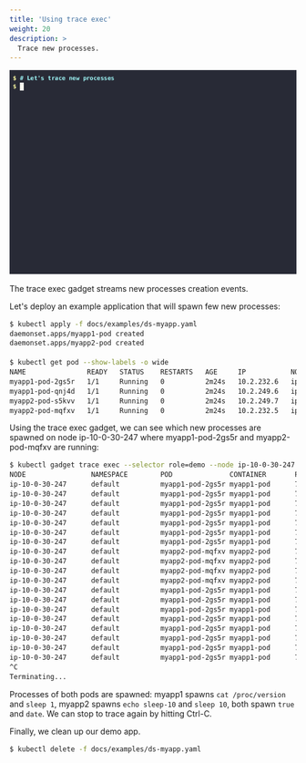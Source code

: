 ```yaml
---
title: 'Using trace exec'
weight: 20
description: >
  Trace new processes.
---
```


![Screencast of the trace exec gadget](exec.gif)

The trace exec gadget streams new processes creation events.

Let's deploy an example application that will spawn few new processes:

```bash
$ kubectl apply -f docs/examples/ds-myapp.yaml
daemonset.apps/myapp1-pod created
daemonset.apps/myapp2-pod created

$ kubectl get pod --show-labels -o wide
NAME               READY   STATUS    RESTARTS   AGE     IP           NODE             LABELS
myapp1-pod-2gs5r   1/1     Running   0          2m24s   10.2.232.6   ip-10-0-30-247   myapp=app-one,name=myapp1-pod,role=demo
myapp1-pod-qnj4d   1/1     Running   0          2m24s   10.2.249.6   ip-10-0-44-74    myapp=app-one,name=myapp1-pod,role=demo
myapp2-pod-s5kvv   1/1     Running   0          2m24s   10.2.249.7   ip-10-0-44-74    myapp=app-two,name=myapp2-pod,role=demo
myapp2-pod-mqfxv   1/1     Running   0          2m24s   10.2.232.5   ip-10-0-30-247   myapp=app-two,name=myapp2-pod,role=demo

```

Using the trace exec gadget, we can see which new processes are spawned on node
ip-10-0-30-247 where myapp1-pod-2gs5r and myapp2-pod-mqfxv are running:

```bash
$ kubectl gadget trace exec --selector role=demo --node ip-10-0-30-247
NODE                NAMESPACE        POD              CONTAINER       PID     PPID    COMM            RET ARGS
ip-10-0-30-247      default          myapp1-pod-2gs5r myapp1-pod      728770  728166  date              0 /bin/date
ip-10-0-30-247      default          myapp1-pod-2gs5r myapp1-pod      728771  728166  cat               0 /bin/cat /proc/version
ip-10-0-30-247      default          myapp1-pod-2gs5r myapp1-pod      728772  728166  sleep             0 /bin/sleep 1
ip-10-0-30-247      default          myapp1-pod-2gs5r myapp1-pod      728802  728166  true              0 /bin/true
ip-10-0-30-247      default          myapp1-pod-2gs5r myapp1-pod      728803  728166  date              0 /bin/date
ip-10-0-30-247      default          myapp1-pod-2gs5r myapp1-pod      728804  728166  cat               0 /bin/cat /proc/version
ip-10-0-30-247      default          myapp1-pod-2gs5r myapp1-pod      728805  728166  sleep             0 /bin/sleep 1
ip-10-0-30-247      default          myapp2-pod-mqfxv myapp2-pod      728832  728052  true              0 /bin/true
ip-10-0-30-247      default          myapp2-pod-mqfxv myapp2-pod      728833  728052  date              0 /bin/date
ip-10-0-30-247      default          myapp2-pod-mqfxv myapp2-pod      728834  728052  echo              0 /bin/echo sleep-10
ip-10-0-30-247      default          myapp2-pod-mqfxv myapp2-pod      728835  728052  sleep             0 /bin/sleep 10
ip-10-0-30-247      default          myapp1-pod-2gs5r myapp1-pod      728836  728166  true              0 /bin/true
ip-10-0-30-247      default          myapp1-pod-2gs5r myapp1-pod      728837  728166  date              0 /bin/date
ip-10-0-30-247      default          myapp1-pod-2gs5r myapp1-pod      728838  728166  cat               0 /bin/cat /proc/version
ip-10-0-30-247      default          myapp1-pod-2gs5r myapp1-pod      728839  728166  sleep             0 /bin/sleep 1
ip-10-0-30-247      default          myapp1-pod-2gs5r myapp1-pod      728880  728166  true              0 /bin/true
ip-10-0-30-247      default          myapp1-pod-2gs5r myapp1-pod      728881  728166  date              0 /bin/date
ip-10-0-30-247      default          myapp1-pod-2gs5r myapp1-pod      728882  728166  cat               0 /bin/cat /proc/version
ip-10-0-30-247      default          myapp1-pod-2gs5r myapp1-pod      728883  728166  sleep             0 /bin/sleep 1
^C
Terminating...
```
Processes of both pods are spawned: myapp1 spawns `cat /proc/version` and `sleep 1`,
myapp2 spawns `echo sleep-10` and `sleep 10`, both spawn `true` and `date`.
We can stop to trace again by hitting Ctrl-C.

Finally, we clean up our demo app.

```bash
$ kubectl delete -f docs/examples/ds-myapp.yaml
```

